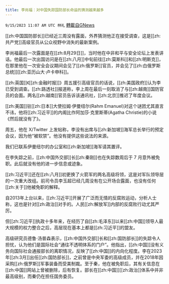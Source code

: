 ```yaml
---
title: 李尚福：对中国失踪国防部长命运的猜测越来越多
---
```

`9/15/2023 11:07 AM UTC 林礼` [轉載自GNews](https://gnews.org/articles/1694823)

        

[[zh:中国国防部长]]已经近三周没有露面，外界猜测他正在接受调查，这是[[zh:共产党]]高级官员从公众视野中消失的最新案例。

李尚福最后一次露面是在[[zh:8月29日]]，当时他在中非和平与安全论坛上发表讲话。他最后一次出国访问是在[[zh:八月]]中旬前往[[zh:莫斯科]]和[[zh:明斯克]]，在那里他在一次安全会议期间会见了[[zh:俄罗斯]]官员，并会见了[[zh:白俄罗斯总统]][[zh:亚历山大·卢卡申科]]。

[[zh:英国]]《[[zh:金融时报]]》周五援引高级官员的话说，[[zh:美国政府]]认为李已受到调查。[[zh:路透社]]报道称，李上周在最后一刻取消了与[[zh:越南]]国防官员的会面。两名[[zh:越南]]官员告诉该通讯社，[[zh:北京]]推迟了年度会议。

[[zh:美国]]驻[[zh:日本]]大使拉姆·伊曼纽尔(Rahm Emanuel)对这个谜团尤其直言不讳，他将[[zh:习近平]]的内阁比作阿加莎·克里斯蒂(Agatha Christie)的小说《然后就没有了》。

周五，他在 X/Twitter 上发帖称，李没有出席与[[zh:新加坡]]海军总长举行的预定会议，因为他“被软禁”。他没有提供这些说法的来源。

我们已联系伊曼纽尔的办公室和[[zh:新加坡]]海军请其置评。

在李失踪之前，[[zh:中国外交部]]长[[zh:秦刚]]也在失踪数周后于 7 月意外被免职。此后就没有他的进一步信息或迹象。

[[zh:习近平]]还在[[zh:八月]]初更换了火箭军的两名高级将领，这是对军队领导层的一次重大改组。前司令员李玉超已经几周没有在公开场合露面，也没有任何[[zh:关于]]他被免职的解释。

自2013年上台以来，[[zh:习近平]]开展了广泛而无情的反腐败运动，分析人士称，这也是针对[[zh:政治]]对手的。人民[[zh:解放军]]内部的反腐败行动尤其严厉。

但[[zh:习近平]]执政十多年来，在经历了自[[zh:毛泽东]]以来[[zh:中国]]领导人最大规模的权力整合之后，高层现在基本上都是[[zh:习近平]]的盟友。

高级研究员德鲁·汤普森表示，[[zh:中国外交部]]长和[[zh:国防部长]]的失踪令人担忧，认为他们是国际社会“通往不透明体系的门户”。他指出，[[zh:中国]]没有义务向国际社会通报部长的离职情况，反映了[[zh:中国]]的内向化程度。李在2023年[[zh:3月]]出任[[zh:国防部长]]，之前曾是中央军委的高级成员，并在2018年因采购[[zh:俄罗斯]]军事装备而受美制裁。至于秦，他在被免职后，其有关信息在[[zh:中国]]网站上曾被删除，后有恢复。部长在[[zh:中国]][[zh:政治]]体系中并非最高级别，而秦仍在担任国务委员。
